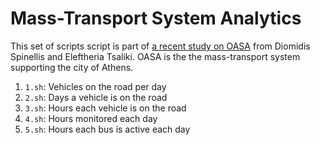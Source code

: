 # Mass-Transport System Analytics

This set of scripts script is part of [a recent study on OASA](https://insidestory.gr/article/noymera-leoforeia-athinas) from Diomidis Spinellis and Eleftheria Tsaliki.  OASA is the the mass-transport system supporting the city of Athens. 

1. `1.sh`: Vehicles on the road per day
2. `2.sh`: Days a vehicle is on the road
3. `3.sh`: Hours each vehicle is on the road
4. `4.sh`: Hours monitored each day
5. `5.sh`: Hours each bus is active each day

